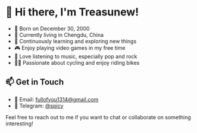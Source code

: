 # 👋 Hi there, I'm Treasunew!

- 🎂 Born on December 30, 2000
- 📍 Currently living in Chengdu, China
- 🌱 Continuously learning and exploring new things
- 🎮 Enjoy playing video games in my free time
- 🎵 Love listening to music, especially pop and rock
- 🚴‍♀️ Passionate about cycling and enjoy riding bikes

## 📫 Get in Touch

- 📧 Email: fullofyou1314@gmail.com
- 💬 Telegram: [@spicy](https://t.me/ColdWaterPro)

Feel free to reach out to me if you want to chat or collaborate on something interesting!
